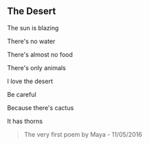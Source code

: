 ## The Desert

The sun is blazing

There's no water

There's almost no food

There's only animals



I love the desert

Be careful

Because there's cactus

It has thorns


> The very first poem by Maya - 11/05/2016

